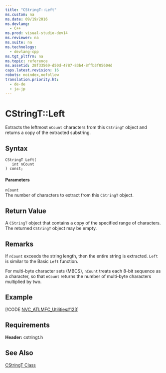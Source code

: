 ```yaml
---
title: "CStringT::Left"
ms.custom: na
ms.date: 09/19/2016
ms.devlang: 
  - C++
ms.prod: visual-studio-dev14
ms.reviewer: na
ms.suite: na
ms.technology: 
  - devlang-cpp
ms.tgt_pltfrm: na
ms.topic: reference
ms.assetid: 28f33569-d50d-4787-83b4-8ffb3f05604d
caps.latest.revision: 16
robots: noindex,nofollow
translation.priority.ht: 
  - de-de
  - ja-jp
---
```

# CStringT::Left
Extracts the leftmost `nCount` characters from this `CStringT` object and returns a copy of the extracted substring.  
  
## Syntax  
  
```  
CStringT Left(  
   int nCount  
) const;  
```  
  
#### Parameters  
 `nCount`  
 The number of characters to extract from this `CStringT` object.  
  
## Return Value  
 A `CStringT` object that contains a copy of the specified range of characters. The returned `CStringT` object may be empty.  
  
## Remarks  
 If `nCount` exceeds the string length, then the entire string is extracted. `Left` is similar to the Basic `Left` function.  
  
 For multi-byte character sets (MBCS), `nCount` treats each 8-bit sequence as a character, so that `nCount` returns the number of multi-byte characters multiplied by two.  
  
## Example  
 [!CODE [NVC_ATLMFC_Utilities#123](../CodeSnippet/VS_Snippets_Cpp/NVC_ATLMFC_Utilities#123)]  
  
## Requirements  
 **Header:** cstringt.h  
  
## See Also  
 [CStringT Class](../vs140/CStringT-Class.md)